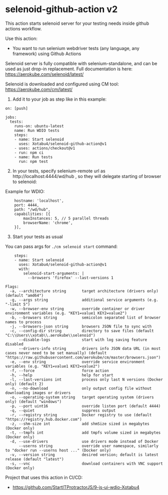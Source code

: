 # selenoid-github-action v2
This action starts selenoid server for your testing needs inside github actions workflow.

Use this action:
- You want to run selenium webdriver tests (any language, any framework) using Github Actions

Selenoid server is fully compatible with selenium-standalone, and can be used as just drop-in replacement. Full documentation is here: https://aerokube.com/selenoid/latest/

Selenoid is downloaded and configured using CM tool: https://aerokube.com/cm/latest/

1) Add it to your job as step like in this example:
```
on: [push]

jobs:
  tests:
    runs-on: ubuntu-latest
    name: Run WDIO tests
    steps:
    - name: Start selenoid
      uses: Xotabu4/selenoid-github-action@v1
    - uses: actions/checkout@v1
    - run: npm ci  
    - name: Run tests
      run: npm test
```

2) In your tests, specify selenium-remote url as http://localhost:4444/wd/hub , so they will delegate starting of browser to selenoid:

Example for WDIO:
```
    hostname: 'localhost',
    port: 4444,
    path: "/wd/hub",
    capabilities: [{
        maxInstances: 5, // 5 parallel threads
        browserName: 'chrome',
    }],
```

3) Start your tests as usual


You can pass args for `./cm selenoid start` command:

```
    steps:
    - name: Start selenoid
      uses: Xotabu4/selenoid-github-action@v1
      with:
        selenoid-start-arguments: |
          --browsers 'firefox' --last-versions 1
```


```
Flags:
  -a, --architecture string       target architecture (drivers only) (default "amd64")
  -g, --args string               additional service arguments (e.g. "-limit 5")
  -w, --browser-env string        override container or driver environment variables (e.g. "KEY1=value1 KEY2=value2")
  -b, --browsers string           semicolon separated list of browser names to process
  -j, --browsers-json string      browsers JSON file to sync with
  -c, --config-dir string         directory to save files (default "C:\\Users\\xotab\\.aerokube\\selenoid")
      --disable-logs              start with log saving feature disabled
      --drivers-info string       drivers info JSON data URL (in most cases never need to be set manually) (default "https://raw.githubusercontent.com/aerokube/cm/master/browsers.json")
  -e, --env string                override service environment variables (e.g. "KEY1=value1 KEY2=value2")
  -f, --force                     force action
  -h, --help                      help for start
  -l, --last-versions int         process only last N versions (Docker only) (default 2)
  -n, --no-download               only output config file without downloading images or drivers
  -o, --operating-system string   target operating system (drivers only) (default "windows")
  -p, --port uint16               override listen port (default 4444)
  -q, --quiet                     suppress output
  -r, --registry string           Docker registry to use (default "https://registry.hub.docker.com")
  -z, --shm-size int              add shmSize sized in megabytes (Docker only)
  -t, --tmpfs int                 add tmpfs volume sized in megabytes (Docker only)
  -d, --use-drivers               use drivers mode instead of Docker
      --userns string             override user namespace, similarly to "docker run --userns host ..." (Docker only)
  -v, --version string            desired version; default is latest release (default "latest")
  -s, --vnc                       download containers with VNC support (Docker only)
```

Project that uses this action in CI/CD:
- https://github.com/StartITProtractorJS/9-js-ui-wdio-Xotabu4
